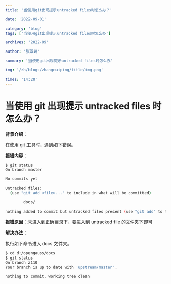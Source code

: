 ```yaml
---
title: '当使用git出现提示untracked files时怎么办？'

date: '2022-09-01'

category: 'blog'
tags: ['当使用git出现提示untracked files时怎么办']

archives: '2022-09'

author: '张翠娉'

summary: '当使用git出现提示untracked files时怎么办'

img: '/zh/blogs/zhangcuiping/title/img.png'

times: '14:20'
---
```


# 当使用 git 出现提示 untracked files 时怎么办？

**背景介绍**：

在使用 git 工具时，遇到如下错误。

**报错内容**：

```bash
$ git status
On branch master

No commits yet

Untracked files:
  (use "git add <file>..." to include in what will be committed)

        docs/

nothing added to commit but untracked files present (use "git add" to track)

```

**报错原因**：未进入到正确目录下，要进入到 untracked file 的文件夹下即可

**解决办法**：

执行如下命令进入 docs 文件夹。

```bash
$ cd d:/opengauss/docs
$ git status
On branch z110
Your branch is up to date with 'upstream/master'.

nothing to commit, working tree clean
```
